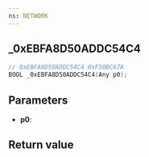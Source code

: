 ```yaml
---
ns: NETWORK
---
```

## _0xEBFA8D50ADDC54C4

```c
// 0xEBFA8D50ADDC54C4 0xF50BC67A
BOOL _0xEBFA8D50ADDC54C4(Any p0);
```


## Parameters
* **p0**: 

## Return value
